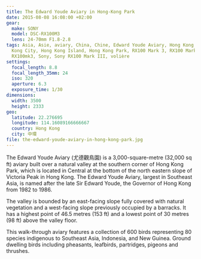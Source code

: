 ```yaml
---
title: The Edward Youde Aviary in Hong-Kong Park
date: 2015-08-08 16:08:00 +02:00
gear:
  make: SONY
  model: DSC-RX100M3
  lens: 24-70mm F1.8-2.8
tags: Asia, Asie, aviary, China, Chine, Edward Youde Aviary, Hong Kong, Hong
  Kong City, Hong Kong Island, Hong Kong Park, RX100 Mark 3, RX100 Mark III,
  RX100mk3, Sony, Sony RX100 Mark III, volière
settings:
  focal_length: 8.8
  focal_length_35mm: 24
  iso: 320
  aperture: 6.3
  exposure_time: 1/30
dimensions:
  width: 3500
  height: 2333
geo:
  latitude: 22.276695
  longitude: 114.16089166666667
  country: Hong Kong
  city: 中環
file: the-edward-youde-aviary-in-hong-kong-park.jpg
---
```


The Edward Youde Aviary (尤德觀鳥園) is a 3,000-square-metre (32,000 sq ft) aviary built over a natural valley at the southern corner of Hong Kong Park, which is located in Central at the bottom of the north eastern slope of Victoria Peak in Hong Kong. The Edward Youde Aviary, largest in Southeast Asia, is named after the late Sir Edward Youde, the Governor of Hong Kong from 1982 to 1986.

The valley is bounded by an east-facing slope fully covered with natural vegetation and a west-facing slope previously occupied by a barracks. It has a highest point of 46.5 metres (153 ft) and a lowest point of 30 metres (98 ft) above the valley floor.

This walk-through aviary features a collection of 600 birds representing 80 species indigenous to Southeast Asia, Indonesia, and New Guinea. Ground dwelling birds including pheasants, leafbirds, partridges, pigeons and thrushes.
